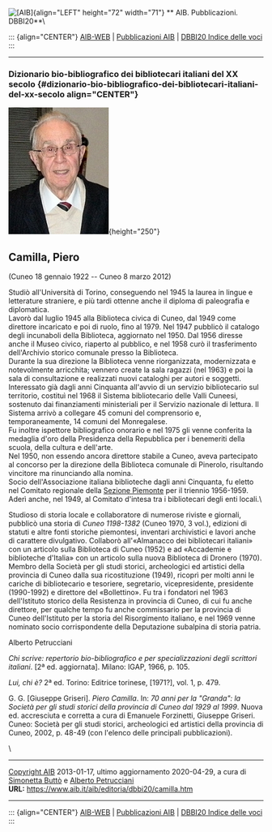 ![\[AIB\]](/aib/wi/aibv72.gif){align="LEFT" height="72" width="71"}
** AIB. Pubblicazioni. DBBI20**\

::: {align="CENTER"}
[AIB-WEB](/) \| [Pubblicazioni AIB](/pubblicazioni/) \| [DBBI20 Indice
delle voci](dbbi20.htm)
:::

------------------------------------------------------------------------

### Dizionario bio-bibliografico dei bibliotecari italiani del XX secolo {#dizionario-bio-bibliografico-dei-bibliotecari-italiani-del-xx-secolo align="CENTER"}

![\[Ritratto\]](camilla.jpg){height="250"}

## Camilla, Piero

(Cuneo 18 gennaio 1922 -- Cuneo 8 marzo 2012)

Studiò all\'Università di Torino, conseguendo nel 1945 la laurea in
lingue e letterature straniere, e più tardi ottenne anche il diploma di
paleografia e diplomatica.\
Lavorò dal luglio 1945 alla Biblioteca civica di Cuneo, dal 1949 come
direttore incaricato e poi di ruolo, fino al 1979. Nel 1947 pubblicò il
catalogo degli incunaboli della Biblioteca, aggiornato nel 1950. Dal
1956 diresse anche il Museo civico, riaperto al pubblico, e nel 1958
curò il trasferimento dell\'Archivio storico comunale presso la
Biblioteca.\
Durante la sua direzione la Biblioteca venne riorganizzata, modernizzata
e notevolmente arricchita; vennero create la sala ragazzi (nel 1963) e
poi la sala di consultazione e realizzati nuovi cataloghi per autori e
soggetti. Interessato già dagli anni Cinquanta all\'avvio di un servizio
bibliotecario sul territorio, costituì nel 1968 il Sistema bibliotecario
delle Valli Cuneesi, sostenuto dai finanziamenti ministeriali per il
Servizio nazionale di lettura. Il Sistema arrivò a collegare 45 comuni
del comprensorio e, temporaneamente, 14 comuni del Monregalese.\
Fu inoltre ispettore bibliografico onorario e nel 1975 gli venne
conferita la medaglia d\'oro della Presidenza della Repubblica per i
benemeriti della scuola, della cultura e dell\'arte.\
Nel 1950, non essendo ancora direttore stabile a Cuneo, aveva
partecipato al concorso per la direzione della Biblioteca comunale di
Pinerolo, risultando vincitore ma rinunciando alla nomina.\
Socio dell\'Associazione italiana biblioteche dagli anni Cinquanta, fu
eletto nel Comitato regionale della [Sezione
Piemonte](/aib/stor/sezioni/pmn.htm) per il triennio 1956-1959. Aderì
anche, nel 1949, al Comitato d\'intesa tra i bibliotecari degli enti
locali.\

Studioso di storia locale e collaboratore di numerose riviste e
giornali, pubblicò una storia di *Cuneo 1198-1382* (Cuneo 1970, 3 vol.),
edizioni di statuti e altre fonti storiche piemontesi, inventari
archivistici e lavori anche di carattere divulgativo. Collaborò
all\'«Almanacco dei bibliotecari italiani» con un articolo sulla
Biblioteca di Cuneo (1952) e ad «Accademie e biblioteche d\'Italia» con
un articolo sulla nuova Biblioteca di Dronero (1970).\
Membro della Società per gli studi storici, archeologici ed artistici
della provincia di Cuneo dalla sua ricostituzione (1949), ricoprì per
molti anni le cariche di bibliotecario e tesoriere, segretario,
vicepresidente, presidente (1990-1992) e direttore del «Bollettino». Fu
tra i fondatori nel 1963 dell\'Istituto storico della Resistenza in
provincia di Cuneo, di cui fu anche direttore, per qualche tempo fu
anche commissario per la provincia di Cuneo dell\'Istituto per la storia
del Risorgimento italiano, e nel 1969 venne nominato socio
corrispondente della Deputazione subalpina di storia patria.

Alberto Petrucciani

*Chi scrive: repertorio bio-bibliografico e per specializzazioni degli
scrittori italiani*. \[2ª ed. aggiornata\]. Milano: IGAP, 1966, p. 105.

*Lui, chi è?* 2ª ed. Torino: Editrice torinese, \[1971?\], vol. 1, p.
479.

G. G. \[Giuseppe Griseri\]. *Piero Camilla*. In: *70 anni per la
\"Granda\": la Società per gli studi storici della provincia di Cuneo
dal 1929 al 1999*. Nuova ed. accresciuta e corretta a cura di Emanuele
Forzinetti, Giuseppe Griseri. Cuneo: Società per gli studi storici,
archeologici ed artistici della provincia di Cuneo, 2002, p. 48-49 (con
l\'elenco delle principali pubblicazioni).

\

------------------------------------------------------------------------

[Copyright AIB](/su-questo-sito/dichiarazione-di-copyright-aib-web/)
2013-01-17, ultimo aggiornamento 2020-04-29, a cura di [Simonetta
Buttò](/aib/redazione3.htm) e [Alberto
Petrucciani](/su-questo-sito/redazione-aib-web/)\
**URL:** https://www.aib.it/aib/editoria/dbbi20/camilla.htm

------------------------------------------------------------------------

::: {align="CENTER"}
[AIB-WEB](/) \| [Pubblicazioni AIB](/pubblicazioni/) \| [DBBI20 Indice
delle voci](dbbi20.htm)
:::
